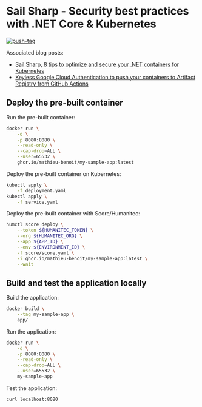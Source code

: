 # Sail Sharp - Security best practices with .NET Core & Kubernetes

[![push-tag](https://github.com/mathieu-benoit/sail-sharp/actions/workflows/push-tag.yml/badge.svg)](https://github.com/mathieu-benoit/sail-sharp/actions/workflows/push-tag.yml)

Associated blog posts:
- [Sail Sharp, 8 tips to optimize and secure your .NET containers for Kubernetes](https://medium.com/p/c68ba253844a)
- [Keyless Google Cloud Authentication to push your containers to Artifact Registry from GitHub Actions](https://medium.com/p/3932dce678b8)

## Deploy the pre-built container

Run the pre-built container:
```bash
docker run \
    -d \
    -p 8080:8080 \
    --read-only \
    --cap-drop=ALL \
    --user=65532 \
    ghcr.io/mathieu-benoit/my-sample-app:latest
```

Deploy the pre-built container on Kubernetes:
```bash
kubectl apply \
    -f deployment.yaml
kubectl apply \
    -f service.yaml
```

Deploy the pre-built container with Score/Humanitec:
```bash
humctl score deploy \
    --token ${HUMANITEC_TOKEN} \
    --org ${HUMANITEC_ORG} \
    --app ${APP_ID} \
    --env ${ENVIRONMENT_ID} \
    -f score/score.yaml \
    -i ghcr.io/mathieu-benoit/my-sample-app:latest \
    --wait
```

## Build and test the application locally

Build the application:
```bash
docker build \
    --tag my-sample-app \
    app/
```

Run the application:
```bash
docker run \
    -d \
    -p 8080:8080 \
    --read-only \
    --cap-drop=ALL \
    --user=65532 \
    my-sample-app
```

Test the application:
```bash
curl localhost:8080
```
